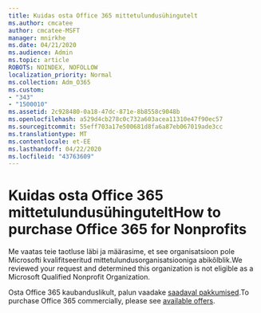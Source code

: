 ```yaml
---
title: Kuidas osta Office 365 mittetulundusühingutelt
ms.author: cmcatee
author: cmcatee-MSFT
manager: mnirkhe
ms.date: 04/21/2020
ms.audience: Admin
ms.topic: article
ROBOTS: NOINDEX, NOFOLLOW
localization_priority: Normal
ms.collection: Adm_O365
ms.custom:
- "343"
- "1500010"
ms.assetid: 2c928480-0a18-47dc-871e-8b8558c9048b
ms.openlocfilehash: a529d4cb278c0c732a603acea11310e47f90ec57
ms.sourcegitcommit: 55eff703a17e500681d8fa6a87eb067019ade3cc
ms.translationtype: MT
ms.contentlocale: et-EE
ms.lasthandoff: 04/22/2020
ms.locfileid: "43763609"
---
```

# <a name="how-to-purchase-office-365-for-nonprofits"></a><span data-ttu-id="c30eb-102">Kuidas osta Office 365 mittetulundusühingutelt</span><span class="sxs-lookup"><span data-stu-id="c30eb-102">How to purchase Office 365 for Nonprofits</span></span>

<span data-ttu-id="c30eb-103">Me vaatas teie taotluse läbi ja määrasime, et see organisatsioon pole Microsofti kvalifitseeritud mittetulundusorganisatsiooniga abikõlblik.</span><span class="sxs-lookup"><span data-stu-id="c30eb-103">We reviewed your request and determined this organization is not eligible as a Microsoft Qualified Nonprofit Organization.</span></span>
  
<span data-ttu-id="c30eb-104">Osta Office 365 kaubanduslikult, palun vaadake [saadaval pakkumised](https://portal.office.com/AdminPortal/Home).</span><span class="sxs-lookup"><span data-stu-id="c30eb-104">To purchase Office 365 commercially, please see [available offers](https://portal.office.com/AdminPortal/Home).</span></span>